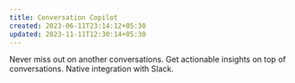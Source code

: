 ```yaml
---
title: Conversation Copilot
created: 2023-06-11T23:14:12+05:30
updated: 2023-11-11T12:30:14+05:30
---
```


Never miss out on another conversations.
Get actionable insights on top of conversations.
Native integration with Slack.